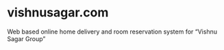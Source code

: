 # vishnusagar.com
Web based online home delivery and room reservation system for “Vishnu Sagar Group”
